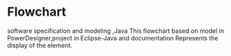 # Flowchart
software specification and modeling ,Java 
This flowchart based on model in PowerDesigner,project in Eclipse-Java and documentation
Represents the display of the element.
